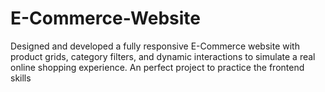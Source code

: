 # E-Commerce-Website
Designed and developed a fully responsive E-Commerce website with product grids, category filters, and dynamic interactions to simulate a real online shopping experience. 
An perfect project to practice the frontend skills
